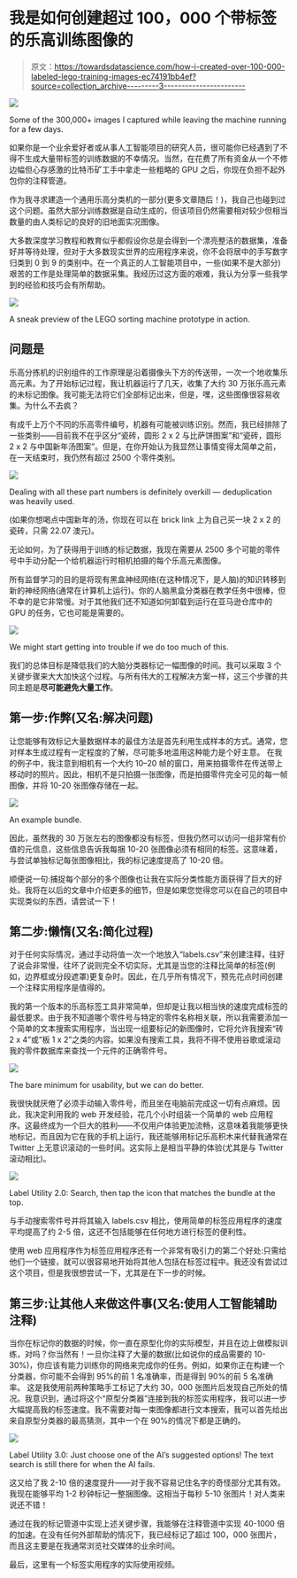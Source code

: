 # 我是如何创建超过 100，000 个带标签的乐高训练图像的

> 原文：<https://towardsdatascience.com/how-i-created-over-100-000-labeled-lego-training-images-ec74191bb4ef?source=collection_archive---------3----------------------->

![](img/458b523dd8bc5682fc241575ce8a593c.png)

Some of the 300,000+ images I captured while leaving the machine running for a few days.

如果你是一个业余爱好者或从事人工智能项目的研究人员，很可能你已经遇到了不得不生成大量带标签的训练数据的不幸情况。当然，在花费了所有资金从一个不修边幅但心存感激的比特币矿工手中拿走一些粗略的 GPU 之后，你现在负担不起外包你的注释管道。

作为我寻求建造一个通用乐高分类机的一部分(更多文章随后！)，我自己也碰到过这个问题。虽然大部分训练数据是自动生成的，但该项目仍然需要相对较少但相当数量的由人类标记的良好的旧地面实况图像。

大多数深度学习教程和教育似乎都假设你总是会得到一个漂亮整洁的数据集，准备好并等待处理，但对于大多数现实世界的应用程序来说，你不会将居中的手写数字归类到 0 到 9 的类别中。在一个真正的人工智能项目中，一些(如果不是大部分)艰苦的工作是处理简单的数据采集。我经历过这方面的艰难，我认为分享一些我学到的经验和技巧会有所帮助。

![](img/dd64c43e742c9226cf05777c52634ea1.png)

A sneak preview of the LEGO sorting machine prototype in action.

## 问题是

乐高分拣机的识别组件的工作原理是沿着摄像头下方的传送带，一次一个地收集乐高元素。为了开始标记过程，我让机器运行了几天，收集了大约 30 万张乐高元素的未标记图像。我可能无法将它们全部标记出来，但是，嘿，这些图像很容易收集。为什么不去疯？

有成千上万个不同的乐高零件编号，机器有可能被训练识别。然而，我已经排除了一些类别——目前我不在乎区分“瓷砖，圆形 2 x 2 与比萨饼图案”和“瓷砖，圆形 2 x 2 与中国新年汤图案”。但是，在你开始认为我显然让事情变得太简单之前，在一天结束时，我仍然有超过 2500 个零件类别。

![](img/1c5ada431e95787f3b6e17bebb185b73.png)

Dealing with all these part numbers is definitely overkill — deduplication was heavily used.

(如果你想喝点中国新年的汤，你现在可以在 brick link 上为自己买一块 2 x 2 的瓷砖，只需 22.07 澳元)。

无论如何，为了获得用于训练的标记数据，我现在需要从 2500 多个可能的零件号中手动分配一个给机器运行时相机拍摄的每个乐高元素图像。

所有监督学习的目的是将现有黑盒神经网络(在这种情况下，是人脑)的知识转移到新的神经网络(通常在计算机上运行)。你的人脑黑盒分类器在教学任务中很棒，但不幸的是它非常慢。对于其他我们还不知道如何卸载到运行在亚马逊仓库中的 GPU 的任务，它也可能是需要的。

![](img/347f0c35138d16c798042237616090f0.png)

We might start getting into trouble if we do too much of this.

我们的总体目标是降低我们的大脑分类器标记一幅图像的时间。我可以采取 3 个关键步骤来大大加快这个过程。与所有伟大的工程解决方案一样，这三个步骤的共同主题是**尽可能避免大量工作**。

## 第一步:作弊(又名:解决问题)

让您能够有效标记大量数据样本的最佳方法是首先利用生成样本的方式。通常，您对样本生成过程有一定程度的了解，尽可能多地滥用这种能力是个好主意。
在我的例子中，我注意到相机有一个大约 10–20 帧的窗口，用来拍摄零件在传送带上移动时的照片。因此，相机不是只拍摄一张图像，而是拍摄零件完全可见的每一帧图像，并将 10-20 张图像存储在一起。

![](img/b60fa468ab885682c8077c90e3c91c06.png)

An example bundle.

因此，虽然我的 30 万张左右的图像都没有标签，但我仍然可以访问一组非常有价值的元信息，这些信息告诉我每捆 10-20 张图像必须有相同的标签。这意味着，与尝试单独标记每张图像相比，我的标记速度提高了 10-20 倍。

顺便说一句:捕捉每个部分的多个图像也让我在实际分类性能方面获得了巨大的好处。我将在以后的文章中介绍更多的细节，但是如果您觉得您可以在自己的项目中实现类似的东西，请尝试一下！

## 第二步:懒惰(又名:简化过程)

对于任何实际情况，通过手动将值一次一个地放入“labels.csv”来创建注释，往好了说会非常慢，往坏了说则完全不切实际，尤其是当您的注释比简单的标签(例如，边界框或分段遮罩)更复杂时。因此，在几乎所有情况下，预先花点时间创建一个注释实用程序是值得的。

我的第一个版本的乐高标签工具非常简单，但却是让我以相当快的速度完成标签的最低要求。由于我不知道哪个零件号与特定的零件名称相关联，所以我需要添加一个简单的文本搜索实用程序，当出现一组要标记的新图像时，它将允许我搜索“砖 2 x 4”或“板 1 x 2”之类的内容。如果没有搜索工具，我将不得不使用谷歌或滚动我的零件数据库来查找一个元件的正确零件号。

![](img/252d3e44a21f648a677fbf2b1b963f58.png)

The bare minimum for usability, but we can do better.

我很快就厌倦了必须手动输入零件号，而且坐在电脑前完成这一切有点麻烦。因此，我决定利用我的 web 开发经验，花几个小时组装一个简单的 web 应用程序。这最终成为一个巨大的胜利——不仅用户体验更加流畅，这意味着我能够更快地标记，而且因为它在我的手机上运行，我还能够用标记乐高积木来代替我通常在 Twitter 上无意识滚动的一些时间。这实际上是相当平静的体验(尤其是与 Twitter 滚动相比)。

![](img/065f9526e511659efd7cccfb0fdea434.png)

Label Utility 2.0: Search, then tap the icon that matches the bundle at the top.

与手动搜索零件号并将其输入 labels.csv 相比，使用简单的标签应用程序的速度平均提高了约 2-5 倍，这还不包括能够在任何地方进行标签的便利性。

使用 web 应用程序作为标签应用程序还有一个非常有吸引力的第二个好处:只需给他们一个链接，就可以很容易地开始将其他人包括在标签过程中。我还没有尝试过这个项目，但是我很想尝试一下，尤其是在下一步的时候。

## 第三步:让其他人来做这件事(又名:使用人工智能辅助注释)

当你在标记你的数据的时候，你一直在原型化你的实际模型，并且在边上做模拟训练，对吗？你当然有！一旦你注释了大量的数据(比如说你的成品需要的 10-30%)，你应该有能力训练你的网络来完成你的任务。例如，如果你正在构建一个分类器，你可能不会得到 95%的前 1 名准确率，而是得到 90%的前 5 名准确率。
这是我使用前两种策略手工标记了大约 30，000 张图片后发现自己所处的情况。我意识到，通过将这个“原型分类器”连接到我的标签实用程序，我可以进一步大幅提高我的标签速度。我不需要对每一束图像都进行文本搜索，我可以首先给出来自原型分类器的最高猜测，其中一个在 90%的情况下都是正确的。

![](img/126fbd2cba544ca69c331100d6af6a09.png)

Label Utility 3.0: Just choose one of the AI’s suggested options! The text search is still there for when the AI fails.

这又给了我 2-10 倍的速度提升——对于我不容易记住名字的奇怪部分尤其有效。我现在能够平均 1-2 秒钟标记一整捆图像。这相当于每秒 5-10 张图片！对人类来说还不错！

通过在我的标记管道中实现上述关键步骤，我能够在注释管道中实现 40-1000 倍的加速。在没有任何外部帮助的情况下，我已经标记了超过 100，000 张图片，而且这主要是在我通常浏览社交媒体的业余时间。

最后，这里有一个标签实用程序的实际使用视频。